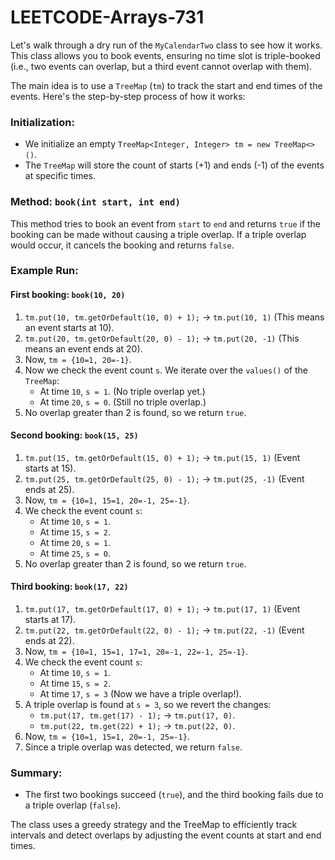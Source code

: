 # LEETCODE-Arrays-731
Let's walk through a dry run of the `MyCalendarTwo` class to see how it works. This class allows you to book events, ensuring no time slot is triple-booked (i.e., two events can overlap, but a third event cannot overlap with them).

The main idea is to use a `TreeMap` (`tm`) to track the start and end times of the events. Here's the step-by-step process of how it works:

### Initialization:
- We initialize an empty `TreeMap<Integer, Integer> tm = new TreeMap<>()`.
- The `TreeMap` will store the count of starts (+1) and ends (-1) of the events at specific times.

### Method: `book(int start, int end)`
This method tries to book an event from `start` to `end` and returns `true` if the booking can be made without causing a triple overlap. If a triple overlap would occur, it cancels the booking and returns `false`.

### Example Run:

#### First booking: `book(10, 20)`
1. `tm.put(10, tm.getOrDefault(10, 0) + 1);` → `tm.put(10, 1)` (This means an event starts at 10).
2. `tm.put(20, tm.getOrDefault(20, 0) - 1);` → `tm.put(20, -1)` (This means an event ends at 20).
3. Now, `tm = {10=1, 20=-1}`.
4. Now we check the event count `s`. We iterate over the `values()` of the `TreeMap`:
   - At time `10`, `s = 1`. (No triple overlap yet.)
   - At time `20`, `s = 0`. (Still no triple overlap.)
5. No overlap greater than 2 is found, so we return `true`.

#### Second booking: `book(15, 25)`
1. `tm.put(15, tm.getOrDefault(15, 0) + 1);` → `tm.put(15, 1)` (Event starts at 15).
2. `tm.put(25, tm.getOrDefault(25, 0) - 1);` → `tm.put(25, -1)` (Event ends at 25).
3. Now, `tm = {10=1, 15=1, 20=-1, 25=-1}`.
4. We check the event count `s`:
   - At time `10`, `s = 1`.
   - At time `15`, `s = 2`.
   - At time `20`, `s = 1`.
   - At time `25`, `s = 0`.
5. No overlap greater than 2 is found, so we return `true`.

#### Third booking: `book(17, 22)`
1. `tm.put(17, tm.getOrDefault(17, 0) + 1);` → `tm.put(17, 1)` (Event starts at 17).
2. `tm.put(22, tm.getOrDefault(22, 0) - 1);` → `tm.put(22, -1)` (Event ends at 22).
3. Now, `tm = {10=1, 15=1, 17=1, 20=-1, 22=-1, 25=-1}`.
4. We check the event count `s`:
   - At time `10`, `s = 1`.
   - At time `15`, `s = 2`.
   - At time `17`, `s = 3` (Now we have a triple overlap!).
5. A triple overlap is found at `s = 3`, so we revert the changes:
   - `tm.put(17, tm.get(17) - 1);` → `tm.put(17, 0)`.
   - `tm.put(22, tm.get(22) + 1);` → `tm.put(22, 0)`.
6. Now, `tm = {10=1, 15=1, 20=-1, 25=-1}`.
7. Since a triple overlap was detected, we return `false`.

### Summary:
- The first two bookings succeed (`true`), and the third booking fails due to a triple overlap (`false`).

The class uses a greedy strategy and the TreeMap to efficiently track intervals and detect overlaps by adjusting the event counts at start and end times.
